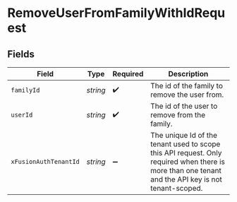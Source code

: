 # RemoveUserFromFamilyWithIdRequest


## Fields

| Field                                                                                                                                              | Type                                                                                                                                               | Required                                                                                                                                           | Description                                                                                                                                        |
| -------------------------------------------------------------------------------------------------------------------------------------------------- | -------------------------------------------------------------------------------------------------------------------------------------------------- | -------------------------------------------------------------------------------------------------------------------------------------------------- | -------------------------------------------------------------------------------------------------------------------------------------------------- |
| `familyId`                                                                                                                                         | *string*                                                                                                                                           | :heavy_check_mark:                                                                                                                                 | The id of the family to remove the user from.                                                                                                      |
| `userId`                                                                                                                                           | *string*                                                                                                                                           | :heavy_check_mark:                                                                                                                                 | The id of the user to remove from the family.                                                                                                      |
| `xFusionAuthTenantId`                                                                                                                              | *string*                                                                                                                                           | :heavy_minus_sign:                                                                                                                                 | The unique Id of the tenant used to scope this API request. Only required when there is more than one tenant and the API key is not tenant-scoped. |